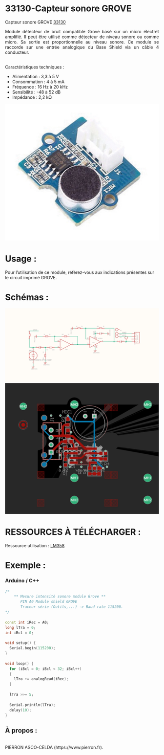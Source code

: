 # 33130-Capteur sonore GROVE

Capteur sonore GROVE [33130](https://www.pierron.fr/interface-arduino-uno-5966.html)

<div style="text-align: justify">Module détecteur de bruit compatible Grove basé sur un micro électret amplifié. Il peut être utilisé comme détecteur de niveau sonore ou comme micro. Sa sortie est proportionnelle au niveau sonore. Ce module se raccorde sur une entrée analogique du Base Shield via un câble 4 conducteur.</div>
<br>

Caractéristiques techniques :
- Alimentation : 3,3 à 5 V
- Consommation : 4 à 5 mA
- Fréquence : 16 Hz à 20 kHz
- Sensibilité : -48 à 52 dB
- Impédance : 2,2 kΩ

![L-33130](/img/L-33130.jpg)

# Usage :
Pour l’utilisation de ce module, référez-vous aux indications présentes sur le circuit imprimé GROVE.

# Schémas :

![SCH-33130](/img/SCH-33130.jpg)
![BRD-33130](/img/BRD-33130.jpg)

# RESSOURCES À TÉLÉCHARGER :

Ressource utilisation : [LM358](https://github.com/pierron-asco-celda/33168-Capteur_lumiere_solaire_GROVE/blob/main/src/Datasheet_SI1145-46-47.pdf)

# Exemple :
### Arduino / C++
```cpp
/*
    ** Mesure intensité sonore module Grove **
       PIN A0 Module shield GROVE
       Traceur série (Outils,...) -> Baud rate 115200.
*/

const int iRec = A0;
long lTra = 0;
int iBcl = 0;

void setup() {
  Serial.begin(115200);
}

void loop() {
  for (iBcl = 0; iBcl < 32; iBcl++)
  {
    lTra += analogRead(iRec);
  }

  lTra >>= 5;

  Serial.println(lTra);
  delay(10);
}
```
## À propos :
<br>
PIERRON ASCO-CELDA (https://www.pierron.fr).